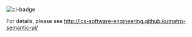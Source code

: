 ![ci-badge](https://github.com/ics-software-engineering/matrp-semantic-ui/workflows/ci-matrp/badge.svg)

For details, please see http://ics-software-engineering.github.io/matrp-semantic-ui/
